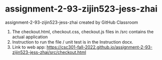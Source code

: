 # assignment-2-93-zijin523-jess-zhai
assignment-2-93-zijin523-jess-zhai created by GitHub Classroom
1. The checkout.html, checkout.css, checkout.js files in /src contains the actual application
2. Instruction to run the file / unit test is in the Instruction docx. 
3. Link to web app: https://csc301-fall-2022.github.io/assignment-2-93-zijin523-jess-zhai/src/checkout.html 

